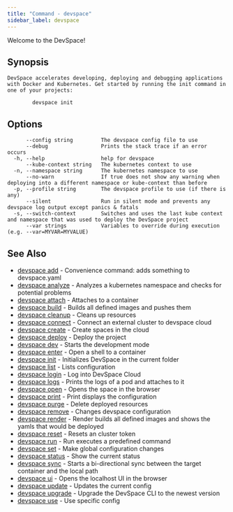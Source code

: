 ```yaml
---
title: "Command - devspace"
sidebar_label: devspace
---
```



Welcome to the DevSpace!

## Synopsis

```
DevSpace accelerates developing, deploying and debugging applications with Docker and Kubernetes. Get started by running the init command in one of your projects:
	
		devspace init
```
## Options

```
      --config string         The devspace config file to use
      --debug                 Prints the stack trace if an error occurs
  -h, --help                  help for devspace
      --kube-context string   The kubernetes context to use
  -n, --namespace string      The kubernetes namespace to use
      --no-warn               If true does not show any warning when deploying into a different namespace or kube-context than before
  -p, --profile string        The devspace profile to use (if there is any)
      --silent                Run in silent mode and prevents any devspace log output except panics & fatals
  -s, --switch-context        Switches and uses the last kube context and namespace that was used to deploy the DevSpace project
      --var strings           Variables to override during execution (e.g. --var=MYVAR=MYVALUE)
```

## See Also

* [devspace add](devspace_add.md)	 - Convenience command: adds something to devspace.yaml
* [devspace analyze](devspace_analyze.md)	 - Analyzes a kubernetes namespace and checks for potential problems
* [devspace attach](devspace_attach.md)	 - Attaches to a container
* [devspace build](devspace_build.md)	 - Builds all defined images and pushes them
* [devspace cleanup](devspace_cleanup.md)	 - Cleans up resources
* [devspace connect](devspace_connect.md)	 - Connect an external cluster to devspace cloud
* [devspace create](devspace_create.md)	 - Create spaces in the cloud
* [devspace deploy](devspace_deploy.md)	 - Deploy the project
* [devspace dev](devspace_dev.md)	 - Starts the development mode
* [devspace enter](devspace_enter.md)	 - Open a shell to a container
* [devspace init](devspace_init.md)	 - Initializes DevSpace in the current folder
* [devspace list](devspace_list.md)	 - Lists configuration
* [devspace login](devspace_login.md)	 - Log into DevSpace Cloud
* [devspace logs](devspace_logs.md)	 - Prints the logs of a pod and attaches to it
* [devspace open](devspace_open.md)	 - Opens the space in the browser
* [devspace print](devspace_print.md)	 - Print displays the configuration
* [devspace purge](devspace_purge.md)	 - Delete deployed resources
* [devspace remove](devspace_remove.md)	 - Changes devspace configuration
* [devspace render](devspace_render.md)	 - Render builds all defined images and shows the yamls that would be deployed
* [devspace reset](devspace_reset.md)	 - Resets an cluster token
* [devspace run](devspace_run.md)	 - Run executes a predefined command
* [devspace set](devspace_set.md)	 - Make global configuration changes
* [devspace status](devspace_status.md)	 - Show the current status
* [devspace sync](devspace_sync.md)	 - Starts a bi-directional sync between the target container and the local path
* [devspace ui](devspace_ui.md)	 - Opens the localhost UI in the browser
* [devspace update](devspace_update.md)	 - Updates the current config
* [devspace upgrade](devspace_upgrade.md)	 - Upgrade the DevSpace CLI to the newest version
* [devspace use](devspace_use.md)	 - Use specific config
